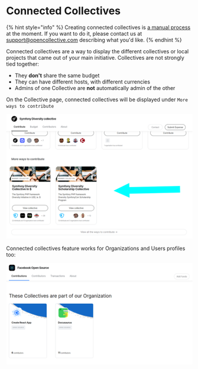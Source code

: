 # Connected Collectives

{% hint style="info" %}
Creating connected collectives is [a manual process]() at the moment. If you want to do it, please contact us at [support@opencollective.com](mailto:support@opencollective.com) describing what you'd like.
{% endhint %}

Connected collectives are a way to display the different collectives or local projects that came out of your main initiative. Collectives are not strongly tied together:

* They **don't** share the same budget
* They can have different hosts, with different currencies
* Admins of one Collective are **not** automatically admin of the other

On the Collective page, connected collectives will be displayed under `More ways to contribute`

![](../.gitbook/assets/2020-02-17_09-15-18.png)

Connected collectives feature works for Organizations and Users profiles too:

![](../.gitbook/assets/2020-02-17_09-17-13.png)

